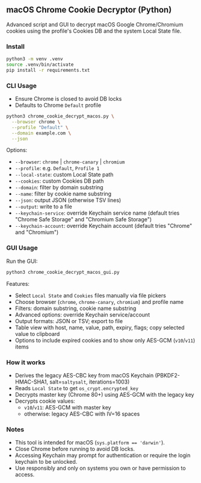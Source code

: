 ## macOS Chrome Cookie Decryptor (Python)

Advanced script and GUI to decrypt macOS Google Chrome/Chromium cookies using the profile's Cookies DB and the system Local State file.

### Install

```bash
python3 -m venv .venv
source .venv/bin/activate
pip install -r requirements.txt
```

### CLI Usage

- Ensure Chrome is closed to avoid DB locks
- Defaults to Chrome `Default` profile

```bash
python3 chrome_cookie_decrypt_macos.py \
  --browser chrome \
  --profile "Default" \
  --domain example.com \
  --json
```

Options:
- `--browser`: `chrome` | `chrome-canary` | `chromium`
- `--profile`: e.g. `Default`, `Profile 1`
- `--local-state`: custom Local State path
- `--cookies`: custom Cookies DB path
- `--domain`: filter by domain substring
- `--name`: filter by cookie name substring
- `--json`: output JSON (otherwise TSV lines)
- `--output`: write to a file
- `--keychain-service`: override Keychain service name (default tries "Chrome Safe Storage" and "Chromium Safe Storage")
- `--keychain-account`: override Keychain account (default tries "Chrome" and "Chromium")

### GUI Usage

Run the GUI:

```bash
python3 chrome_cookie_decrypt_macos_gui.py
```

Features:
- Select `Local State` and `Cookies` files manually via file pickers
- Choose browser (`chrome`, `chrome-canary`, `chromium`) and profile name
- Filters: domain substring, cookie name substring
- Advanced options: override Keychain service/account
- Output formats: JSON or TSV; export to file
- Table view with host, name, value, path, expiry, flags; copy selected value to clipboard
- Options to include expired cookies and to show only AES-GCM (`v10`/`v11`) items

### How it works
- Derives the legacy AES-CBC key from macOS Keychain (PBKDF2-HMAC-SHA1, salt=`saltysalt`, iterations=1003)
- Reads `Local State` to get `os_crypt.encrypted_key`
- Decrypts master key (Chrome 80+) using AES-GCM with the legacy key
- Decrypts cookie values:
  - `v10`/`v11`: AES-GCM with master key
  - otherwise: legacy AES-CBC with IV=16 spaces

### Notes
- This tool is intended for macOS (`sys.platform == 'darwin'`).
- Close Chrome before running to avoid DB locks.
- Accessing Keychain may prompt for authentication or require the login keychain to be unlocked.
- Use responsibly and only on systems you own or have permission to access.
